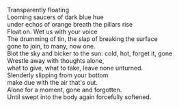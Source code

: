 Transparently floating   
Looming saucers of dark blue hue    
under echos of orange breath the pillars rise   
Float on. Wet us with your voice  
The drumming of tin, the slap of breaking the surface   
gone to join, to many, now one.   
Blot the sky and bicker to the sun: cold, hot, forget it, gone  
Wrestle away with thoughts alone,   
what to give, what to take, leave none unturned.   
Slenderly slipping from your bottom  
make due with the air that's out.  
Alone for a moment, gone and forgotten.  
Until swept into the body again forcefully softened.  
